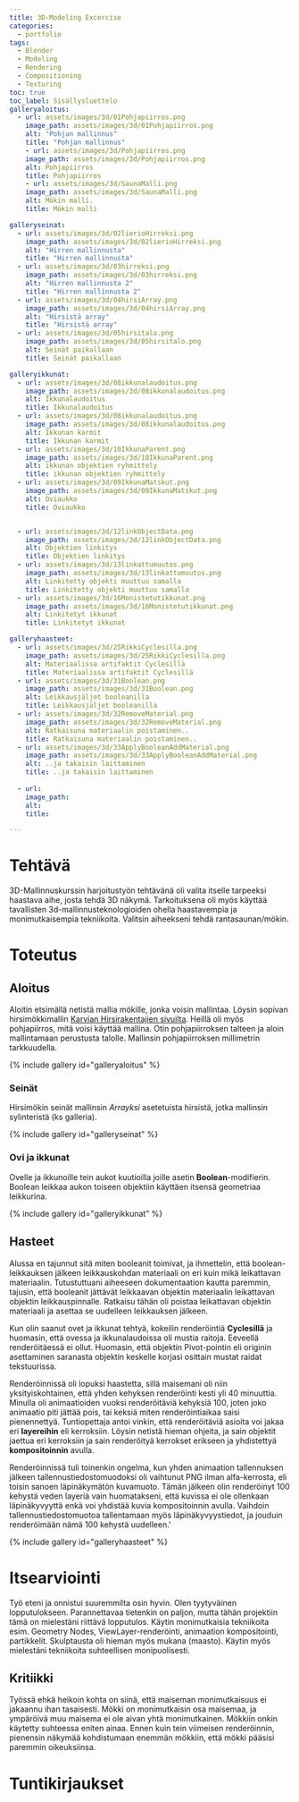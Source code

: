 ```yaml
---
title: 3D-Modeling Excercise
categories:
  - portfolio
tags:
  - Blender
  - Modeling
  - Rendering
  - Compositioning
  - Texturing
toc: true
toc_label: Sisällysluettelo
galleryaloitus:
  - url: assets/images/3d/01Pohjapiirros.png
    image_path: assets/images/3d/01Pohjapiirros.png
    alt: "Pohjan mallinnus"
    title: "Pohjan mallinnus"
    - url: assets/images/3d/Pohjapiirros.png
    image_path: assets/images/3d/Pohjapiirros.png
    alt: Pohjapiirros
    title: Pohjapiirros
    - url: assets/images/3d/SaunaMalli.png
    image_path: assets/images/3d/SaunaMalli.png
    alt: Mökin malli.
    title: Mökin malli

galleryseinat:
  - url: assets/images/3d/02lierioHirreksi.png
    image_path: assets/images/3d/02lierioHirreksi.png
    alt: "Hirren mallinnusta"
    title: "Hirren mallinnusta"
  - url: assets/images/3d/03hirreksi.png
    image_path: assets/images/3d/03hirreksi.png
    alt: "Hirren mallinnusta 2"
    title: "Hirren mallinnusta 2"
  - url: assets/images/3d/04hirsiArray.png
    image_path: assets/images/3d/04hirsiArray.png
    alt: "Hirsistä array"
    title: "Hirsistä array"
  - url: assets/images/3d/05hirsitalo.png
    image_path: assets/images/3d/05hirsitalo.png
    alt: Seinät paikallaan
    title: Seinät paikallaan

galleryikkunat:
  - url: assets/images/3d/08ikkunalaudoitus.png
    image_path: assets/images/3d/08ikkunalaudoitus.png
    alt: Ikkunalaudoitus
    title: Ikkunalaudoitus
  - url: assets/images/3d/08ikkunalaudoitus.png
    image_path: assets/images/3d/08ikkunalaudoitus.png
    alt: Ikkunan karmit
    title: Ikkunan karmit
  - url: assets/images/3d/10IkkunaParent.png
    image_path: assets/images/3d/10IkkunaParent.png
    alt: ikkunan objektien ryhmittely
    title: ikkunan objektien ryhmittely
  - url: assets/images/3d/09IkkunaMatskut.png
    image_path: assets/images/3d/09IkkunaMatskut.png
    alt: Oviaukko
    title: Oviaukko


  - url: assets/images/3d/12linkObjectData.png
    image_path: assets/images/3d/12linkObjectData.png
    alt: Objektien linkitys
    title: Objektien linkitys
  - url: assets/images/3d/13linkattumuutos.png
    image_path: assets/images/3d/13linkattumuutos.png
    alt: Linkitetty objekti muuttuu samalla
    title: Linkitetty objekti muuttuu samalla
  - url: assets/images/3d/16Monistetutikkunat.png
    image_path: assets/images/3d/16Monistetutikkunat.png
    alt: Linkitetyt ikkunat
    title: Linkitetyt ikkunat

galleryhaasteet:
  - url: assets/images/3d/25RikkiCyclesilla.png
    image_path: assets/images/3d/25RikkiCyclesilla.png
    alt: Materiaalissa artifaktit Cyclesillä
    title: Materiaalissa artifaktit Cyclesillä
  - url: assets/images/3d/31Boolean.png
    image_path: assets/images/3d/31Boolean.png
    alt: Leikkausjäljet booleanilla
    title: Leikkausjäljet booleanilla
  - url: assets/images/3d/32RemoveMaterial.png
    image_path: assets/images/3d/32RemoveMaterial.png
    alt: Ratkaisuna materiaalin poistaminen..
    title: Ratkaisuna materiaalin poistaminen..
  - url: assets/images/3d/33ApplyBooleanAddMaterial.png
    image_path: assets/images/3d/33ApplyBooleanAddMaterial.png
    alt: ..ja takaisin laittaminen
    title: ..ja takaisin laittaminen
  
  - url: 
    image_path: 
    alt: 
    title: 

---
```


# Tehtävä

3D-Mallinnuskurssin harjoitustyön tehtävänä oli valita itselle tarpeeksi haastava aihe, josta tehdä 3D näkymä. Tarkoituksena oli myös käyttää tavallisten 3d-mallinnusteknologioiden ohella haastavempia ja monimutkaisempia tekniikoita. Valitsin aiheekseni tehdä rantasaunan/mökin.

# Toteutus

## Aloitus

Aloitin etsimällä netistä mallia mökille, jonka voisin mallintaa. Löysin sopivan hirsimökkimallin [Karvian Hirsirakentajien sivuilta](https://www.karvianhirsirakentajat.fi/rantasaunat-saunamokit-ja-hirsisaunat/saunamokki-25/). Heillä oli myös pohjapiirros, mitä voisi käyttää mallina. Otin pohjapiirroksen talteen ja aloin mallintamaan perustusta talolle. Mallinsin pohjapiirroksen millimetrin tarkkuudella.

{% include gallery id="galleryaloitus" %}

### Seinät

Hirsimökin seinät mallinsin *Arrayksi* asetetuista hirsistä, jotka mallinsin sylinteristä (ks galleria). 

{% include gallery id="galleryseinat" %}

### Ovi ja ikkunat

Ovelle ja ikkunoille tein aukot kuutioilla joille asetin **Boolean**-modifierin. Boolean leikkaa aukon toiseen objektiin käyttäen itsensä geometriaa leikkurina.

{% include gallery id="galleryikkunat" %}

## Hasteet

Alussa en tajunnut sitä miten booleanit toimivat, ja ihmettelin, että boolean-leikkauksen jälkeen leikkauskohdan materiaali on eri kuin mikä leikattavan materiaalin. Tutustuttuani aiheeseen dokumentaation kautta paremmin, tajusin, että booleanit jättävät leikkaavan objektin materiaalin leikattavan objektin leikkauspinnalle. Ratkaisu tähän oli poistaa leikattavan objektin materiaali ja asettaa se uudelleen leikkauksen jälkeen.

Kun olin saanut ovet ja ikkunat tehtyä, kokeilin renderöintiä **Cyclesillä** ja huomasin, että ovessa ja ikkunalaudoissa oli mustia raitoja. Eeveellä renderöitäessä ei ollut. Huomasin, että objektin Pivot-pointin eli originin asettaminen saranasta objektin keskelle korjasi osittain mustat raidat tekstuurissa.

Renderöinnissä oli lopuksi haastetta, sillä maisemani oli niin yksityiskohtainen, että yhden kehyksen renderöinti kesti yli 40 minuuttia. Minulla oli animaatioiden vuoksi renderöitäviä kehyksiä 100, joten joko animaatio piti jättää pois, tai keksiä miten renderöintiaikaa saisi pienennettyä. Tuntiopettaja antoi vinkin, että renderöitäviä asioita voi jakaa eri **layereihin** eli kerroksiin. Löysin netistä hieman ohjeita, ja sain objektit jaettua eri kerroksiin ja sain renderöityä kerrokset erikseen ja yhdistettyä **kompositoinnin** avulla.

Renderöinnissä tuli toinenkin ongelma, kun yhden animaation tallennuksen jälkeen tallennustiedostomuodoksi oli vaihtunut PNG ilman alfa-kerrosta, eli toisin sanoen läpinäkymätön kuvamuoto. Tämän jälkeen olin renderöinyt 100 kehystä veden layeriä vain huomatakseni, että kuvissa ei ole ollenkaan läpinäkyvyyttä enkä voi yhdistää kuvia kompositoinnin avulla. Vaihdoin tallennustiedostomuotoa tallentamaan myös läpinäkyvyystiedot, ja jouduin renderöimään nämä 100 kehystä uudelleen.'

{% include gallery id="galleryhaasteet" %}

# Itsearviointi

Työ eteni ja onnistui suuremmilta osin hyvin. Olen tyytyväinen lopputulokseen. Parannettavaa tietenkin on paljon, mutta tähän projektiin tämä on mielestäni riittävä lopputulos. Käytin monimutkaisia tekniikoita esim. Geometry Nodes, ViewLayer-renderöinti, animaation kompositointi, partikkelit. Skulptausta oli hieman myös mukana (maasto). Käytin myös mielestäni tekniikoita suhteellisen monipuolisesti.

## Kritiikki

Työssä ehkä heikoin kohta on siinä, että maiseman monimutkaisuus ei jakaannu ihan tasaisesti. Mökki on monimutkaisin osa maisemaa, ja ympäröivä muu maisema ei ole aivan yhtä monimutkainen. Mökkiin onkin käytetty suhteessa eniten ainaa. Ennen kuin tein viimeisen renderöinnin, pienensin näkymää kohdistumaan enemmän mökkiin, että mökki pääsisi paremmin oikeuksiinsa.


# Tuntikirjaukset